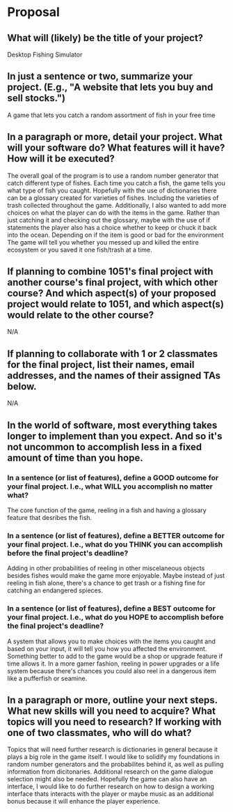 # Proposal

## What will (likely) be the title of your project?

Desktop Fishing Simulator 

## In just a sentence or two, summarize your project. (E.g., "A website that lets you buy and sell stocks.")

A game that lets you catch a random assortment of fish in your free time

## In a paragraph or more, detail your project. What will your software do? What features will it have? How will it be executed?

The overall goal of the program is to use a random number generator that catch different type of fishes. Each time you catch a fish, the game tells you what type of fish you caught. Hopefully with the use of dictionaries there can be a glossary created for varieties of fishes. Including the varieties of trash collected throughout the game. Additionally, I also wanted to add more choices on what the player can do with the items in the game. Rather than just catching it and checking out the glossary, maybe with the use of if statements the player also has a choice whether to keep or chuck it back into the ocean. Depending on if the item is good or bad for the environment The game will tell you whether you messed up and killed the entire ecosystem or you saved it one fish/trash at a time. 

## If planning to combine 1051's final project with another course's final project, with which other course? And which aspect(s) of your proposed project would relate to 1051, and which aspect(s) would relate to the other course?

N/A

## If planning to collaborate with 1 or 2 classmates for the final project, list their names, email addresses, and the names of their assigned TAs below.

N/A

## In the world of software, most everything takes longer to implement than you expect. And so it's not uncommon to accomplish less in a fixed amount of time than you hope.

### In a sentence (or list of features), define a GOOD outcome for your final project. I.e., what WILL you accomplish no matter what?

The core function of the game, reeling in a fish and having a glossary feature that desribes the fish. 

### In a sentence (or list of features), define a BETTER outcome for your final project. I.e., what do you THINK you can accomplish before the final project's deadline?

Adding in other probabilities of reeling in other miscelaneous objects besides fishes would make the game more enjoyable. Maybe instead of just reeling in fish alone, there's a chance to get trash or a fishing fine for catching an endangered spieces. 

### In a sentence (or list of features), define a BEST outcome for your final project. I.e., what do you HOPE to accomplish before the final project's deadline?

A system that allows you to make choices with the items you caught and based on your input, it will tell you how you affected the environment. Something better to add to the game would be a shop or upgrade feature if time allows it. In a more gamer fashion, reeling in power upgrades or a life system because there's chances you could also reel in a dangerous item like a pufferfish or seamine.

## In a paragraph or more, outline your next steps. What new skills will you need to acquire? What topics will you need to research? If working with one of two classmates, who will do what?

Topics that will need further research is dictionaries in general because it plays a big role in the game itself. I would like to solidify my foundations in random number generators and the probabilites behind it, as well as pulling information from dicitonaries. Additional research on the game dialogue selection might also be needed. Hopefully the game can also have an interface, I would like to do further research on how to design a working interface thats interacts with the player or maybe music as an additional bonus because it will enhance the player experience. 
